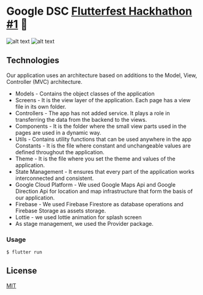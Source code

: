# Google DSC [Flutterfest Hackhathon](https://flutterfestivali.com/) [#1](https://verified.cv/en/verify/07721333669081) 🥇

![alt text](https://github.com/kamxy/Pharmate/blob/main/pharmate_logo.png?raw=true)
![alt text](https://github.com/kamxy/Pharmate/blob/main/app_ss1.png?raw=true)

## Technologies


Our application uses an architecture based on additions to the Model, View, Controller (MVC) architecture. 

* Models - Contains the object classes of the application
* Screens - It is the view layer of the application. Each page has a view file in its own folder. 
* Controllers - The app has not added service. It plays a role in transferring the data from the backend to the views.
* Components - It is the folder where the small view parts used in the pages are used in a dynamic way. 
* Utils - Contains utility functions that can be used anywhere in the app Constants - It is the file where constant and unchangeable values are defined    throughout the application. 
* Theme - It is the file where you set the theme and values of the application. 
* State Management - It ensures that every part of the application works interconnected and consistent. 
* Google Cloud Platform - We used Google Maps Api and Google Direction Api for location and map infrastructure that form the basis of our application.
*  Firebase - We used Firebase Firestore as database operations and Firebase Storage as assets storage. 
* Lottie - we used lottie animation for splash screen 
* As stage management, we used the Provider package.

### Usage

``` shell
$ flutter run
```

## License
[MIT](https://choosealicense.com/licenses/mit/)
